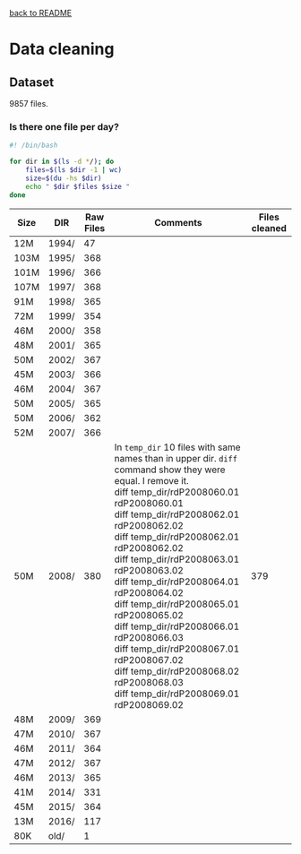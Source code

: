 [back to README](https://github.com/luismiguelcasadodiaz/Helio_Sentinel_Crew/tree/main)
# Data cleaning
## Dataset 
9857 files.

### Is there one file per day?
```bash
#! /bin/bash

for dir in $(ls -d */); do
	files=$(ls $dir -1 | wc)
	size=$(du -hs $dir)
	echo " $dir $files $size "
done
```


|Size| DIR   | Raw Files|Comments|Files cleaned|
|-----|------|------|----------------|-----|
|12M	|1994/ |47|||
|103M	|1995/ |368|||
|101M	|1996/ |366|||
|107M	|1997/ |368|||
|91M	|1998/ |365|||
|72M	|1999/ |354|||
|46M	|2000/ |358|||
|48M	|2001/ |365|||
|50M	|2002/ |367|||
|45M	|2003/ |366|||
|46M	|2004/ |367|||
|50M	|2005/ |365|||
|50M	|2006/ |362|||
|52M	|2007/ |366|||
|50M	|2008/ |380|In `temp_dir` 10 files with same names than in upper dir. `diff` command show they were equal. I remove it.<br /> diff temp_dir/rdP2008060.01 rdP2008060.01<br /> diff temp_dir/rdP2008062.01 rdP2008062.02<br /> diff temp_dir/rdP2008062.01 rdP2008062.02<br /> diff temp_dir/rdP2008063.01 rdP2008063.02<br /> diff temp_dir/rdP2008064.01 rdP2008064.02<br /> diff temp_dir/rdP2008065.01 rdP2008065.02<br /> diff temp_dir/rdP2008066.01 rdP2008066.03<br /> diff temp_dir/rdP2008067.01 rdP2008067.02<br /> diff temp_dir/rdP2008068.02 rdP2008068.03<br /> diff temp_dir/rdP2008069.01 rdP2008069.02|379|
|48M	|2009/ |369|||
|47M	|2010/ |367|||
|46M	|2011/ |364|||
|47M	|2012/ |367|||
|46M	|2013/ |365|||
|41M	|2014/ |331|||
|45M	|2015/ |364|||
|13M	|2016/ |117|||
|80K	|old/ |1|||

